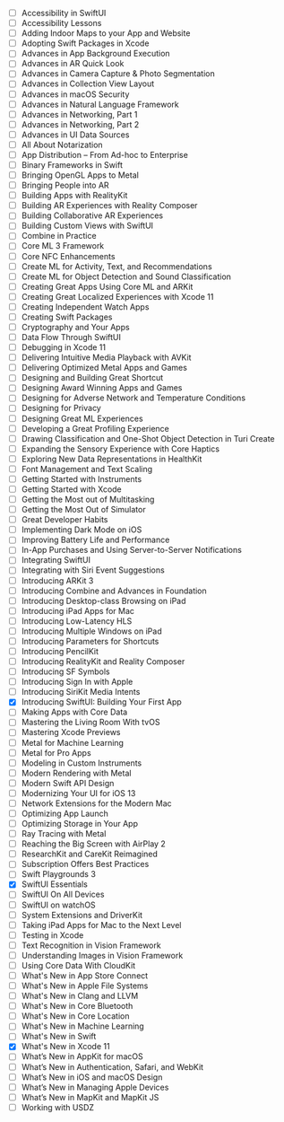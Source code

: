- [ ] Accessibility in SwiftUI
- [ ] Accessibility Lessons
- [ ] Adding Indoor Maps to your App and Website
- [ ] Adopting Swift Packages in Xcode
- [ ] Advances in App Background Execution
- [ ] Advances in AR Quick Look
- [ ] Advances in Camera Capture & Photo Segmentation
- [ ] Advances in Collection View Layout
- [ ] Advances in macOS Security
- [ ] Advances in Natural Language Framework
- [ ] Advances in Networking, Part 1
- [ ] Advances in Networking, Part 2
- [ ] Advances in UI Data Sources
- [ ] All About Notarization
- [ ] App Distribution – From Ad-hoc to Enterprise
- [ ] Binary Frameworks in Swift
- [ ] Bringing OpenGL Apps to Metal
- [ ] Bringing People into AR
- [ ] Building Apps with RealityKit
- [ ] Building AR Experiences with Reality Composer
- [ ] Building Collaborative AR Experiences
- [ ] Building Custom Views with SwiftUI
- [ ] Combine in Practice
- [ ] Core ML 3 Framework
- [ ] Core NFC Enhancements
- [ ] Create ML for Activity, Text, and Recommendations
- [ ] Create ML for Object Detection and Sound Classification
- [ ] Creating Great Apps Using Core ML and ARKit
- [ ] Creating Great Localized Experiences with Xcode 11
- [ ] Creating Independent Watch Apps
- [ ] Creating Swift Packages
- [ ] Cryptography and Your Apps
- [ ] Data Flow Through SwiftUI
- [ ] Debugging in Xcode 11
- [ ] Delivering Intuitive Media Playback with AVKit
- [ ] Delivering Optimized Metal Apps and Games
- [ ] Designing and Building Great Shortcut 
- [ ] Designing Award Winning Apps and Games
- [ ] Designing for Adverse Network and Temperature Conditions
- [ ] Designing for Privacy
- [ ] Designing Great ML Experiences
- [ ] Developing a Great Profiling Experience
- [ ] Drawing Classification and One-Shot Object Detection in Turi Create
- [ ] Expanding the Sensory Experience with Core Haptics
- [ ] Exploring New Data Representations in HealthKit
- [ ] Font Management and Text Scaling
- [ ] Getting Started with Instruments
- [ ] Getting Started with Xcode
- [ ] Getting the Most out of Multitasking
- [ ] Getting the Most Out of Simulator
- [ ] Great Developer Habits
- [ ] Implementing Dark Mode on iOS
- [ ] Improving Battery Life and Performance
- [ ] In-App Purchases and Using Server-to-Server Notifications
- [ ] Integrating SwiftUI
- [ ] Integrating with Siri Event Suggestions
- [ ] Introducing ARKit 3
- [ ] Introducing Combine and Advances in Foundation
- [ ] Introducing Desktop-class Browsing on iPad
- [ ] Introducing iPad Apps for Mac
- [ ] Introducing Low-Latency HLS
- [ ] Introducing Multiple Windows on iPad
- [ ] Introducing Parameters for Shortcuts
- [ ] Introducing PencilKit
- [ ] Introducing RealityKit and Reality Composer
- [ ] Introducing SF Symbols
- [ ] Introducing Sign In with Apple
- [ ] Introducing SiriKit Media Intents
- [x] Introducing SwiftUI: Building Your First App
- [ ] Making Apps with Core Data
- [ ] Mastering the Living Room With tvOS
- [ ] Mastering Xcode Previews
- [ ] Metal for Machine Learning
- [ ] Metal for Pro Apps
- [ ] Modeling in Custom Instruments
- [ ] Modern Rendering with Metal
- [ ] Modern Swift API Design
- [ ] Modernizing Your UI for iOS 13
- [ ] Network Extensions for the Modern Mac
- [ ] Optimizing App Launch
- [ ] Optimizing Storage in Your App
- [ ] Ray Tracing with Metal
- [ ] Reaching the Big Screen with AirPlay 2
- [ ] ResearchKit and CareKit Reimagined
- [ ] Subscription Offers Best Practices
- [ ] Swift Playgrounds 3
- [x] SwiftUI Essentials
- [ ] SwiftUI On All Devices
- [ ] SwiftUI on watchOS
- [ ] System Extensions and DriverKit
- [ ] Taking iPad Apps for Mac to the Next Level
- [ ] Testing in Xcode
- [ ] Text Recognition in Vision Framework
- [ ] Understanding Images in Vision Framework
- [ ] Using Core Data With CloudKit
- [ ] What's New in App Store Connect
- [ ] What's New in Apple File Systems
- [ ] What's New in Clang and LLVM
- [ ] What's New in Core Bluetooth
- [ ] What's New in Core Location
- [ ] What's New in Machine Learning
- [ ] What's New in Swift
- [x] What's New in Xcode 11
- [ ] What’s New in AppKit for macOS
- [ ] What’s New in Authentication, Safari, and WebKit
- [ ] What’s New in iOS and macOS Design
- [ ] What’s New in Managing Apple Devices
- [ ] What’s New in MapKit and MapKit JS
- [ ] Working with USDZ
